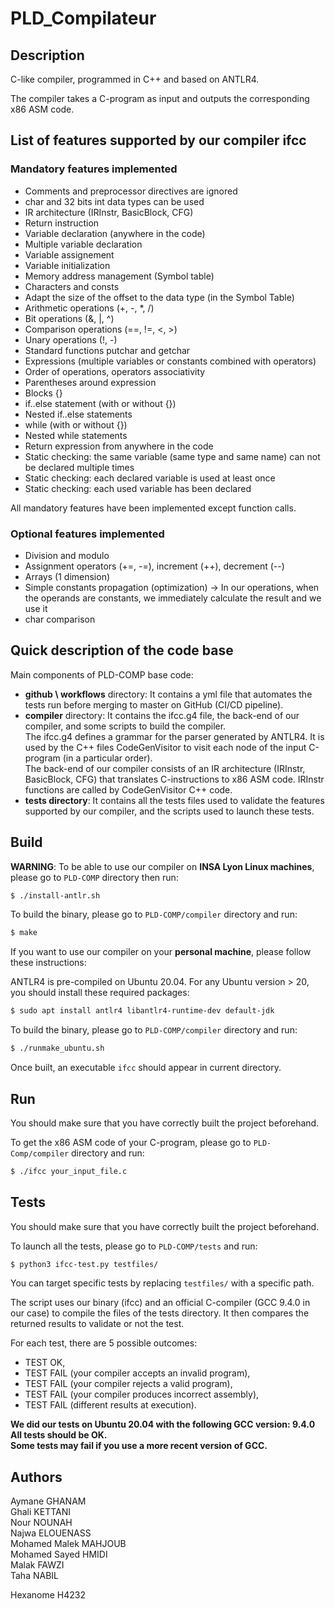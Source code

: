 # PLD_Compilateur 

## Description

C-like compiler, programmed in C++ and based on ANTLR4. 

The compiler takes a C-program as input and outputs the corresponding x86 ASM code. 

## List of features supported by our compiler ifcc

### Mandatory features implemented

- Comments and preprocessor directives are ignored 
- char and 32 bits int data types can be used 
- IR architecture (IRInstr, BasicBlock, CFG)
- Return instruction
- Variable declaration (anywhere in the code)
- Multiple variable declaration
- Variable assignement  
- Variable initialization
- Memory address management (Symbol table)
- Characters and consts
- Adapt the size of the offset to the data type (in the Symbol Table)
- Arithmetic operations (+, -, *, /)
- Bit operations (&, |, ^)
- Comparison operations (==, !=, <, >)
- Unary operations (!, -)
- Standard functions putchar and getchar 
- Expressions (multiple variables or constants combined with operators)
- Order of operations, operators associativity
- Parentheses around expression  
- Blocks {}
- if..else statement (with or without {})
- Nested if..else statements
- while (with or without {})
- Nested while statements
- Return expression from anywhere in the code
- Static checking: the same variable (same type and same name) can not be declared multiple times
- Static checking: each declared variable is used at least once
- Static checking: each used variable has been declared

All mandatory features have been implemented except function calls. 

### Optional features implemented

- Division and modulo
- Assignment operators (+=, -=), increment (++), decrement (--)
- Arrays (1 dimension)
- Simple constants propagation (optimization) -> In our operations, when the operands are constants, we immediately calculate the result and we use it
- char comparison 

## Quick description of the code base 

Main components of PLD-COMP base code:
- **github \ workflows** directory: It contains a yml file that automates the tests run before merging to master on GitHub (CI/CD pipeline). 
- **compiler** directory: It contains the ifcc.g4 file, the back-end of our compiler, and some scripts to build the compiler.  
The ifcc.g4 defines a grammar for the parser generated by ANTLR4. It is used by the C++ files CodeGenVisitor to visit each node of the input C-program (in a particular order).  
The back-end of our compiler consists of an IR architecture (IRInstr, BasicBlock, CFG) that translates C-instructions to x86 ASM code. IRInstr functions are called by CodeGenVisitor C++ code. 
- **tests directory**: It contains all the tests files used to validate the features supported by our compiler, and the scripts used to launch these tests. 

## Build 

**WARNING**: To be able to use our compiler on **INSA Lyon Linux machines**, please go to `PLD-COMP` directory then run:
```sh
$ ./install-antlr.sh
```
To build the binary, please go to `PLD-COMP/compiler` directory and run:
```sh
$ make
```


If you want to use our compiler on your **personal machine**, please follow these instructions: 

ANTLR4 is pre-compiled on Ubuntu 20.04. For any Ubuntu version > 20, you should install these required packages:
```sh
$ sudo apt install antlr4 libantlr4-runtime-dev default-jdk
```

To build the binary, please go to `PLD-COMP/compiler` directory and run:
```sh
$ ./runmake_ubuntu.sh
```

Once built, an executable `ifcc` should appear in current directory.

## Run 

You should make sure that you have correctly built the project beforehand. 

To get the x86 ASM code of your C-program, please go to `PLD-Comp/compiler` directory and run:
```sh
$ ./ifcc your_input_file.c 
```

## Tests

You should make sure that you have correctly built the project beforehand. 

To launch all the tests, please go to `PLD-COMP/tests` and run:
```sh
$ python3 ifcc-test.py testfiles/ 
```

You can target specific tests by replacing `testfiles/` with a specific path. 

The script uses our binary (ifcc) and an official C-compiler (GCC 9.4.0 in our case) to compile the files of the tests directory. It then compares the returned results to validate or not the test. 

For each test, there are 5 possible outcomes:
- TEST OK,
- TEST FAIL (your compiler accepts an invalid program),
- TEST FAIL (your compiler rejects a valid program),
- TEST FAIL (your compiler produces incorrect assembly),
- TEST FAIL (different results at execution).

**We did our tests on Ubuntu 20.04 with the following GCC version: 9.4.0**  
**All tests should be OK.**   
**Some tests may fail if you use a more recent version of GCC.**


## Authors
Aymane GHANAM \
Ghali KETTANI \
Nour NOUNAH \
Najwa ELOUENASS \
Mohamed Malek MAHJOUB \
Mohamed Sayed HMIDI \
Malak FAWZI \
Taha NABIL

Hexanome H4232